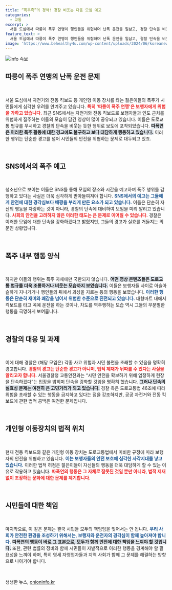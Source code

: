 ```yaml
---
title: “폭주족”의 경악! 경찰 비웃는 다음 모임 예고
categories:
  - 교통
excerpt: >
  서울 도심에서 따릉이 폭주 연맹이 행인들을 위협하며 난폭 운전을 일삼고, 경찰 단속을 비웃기까지! SNS에 예고된 폭주 모임이 도심 안전을 위협하고 있다. 시민들의 불안과 경각심을 불러일으키는 이들의 행각, 그 결과는?
feature_text: >
  서울 도심에서 따릉이 폭주 연맹이 행인들을 위협하며 난폭 운전을 일삼고, 경찰 단속을 비웃기까지! SNS에 예고된 폭주 모임이 도심 안전을 위협하고 있다. 시민들의 불안과 경각심을 불러일으키는 이들의 행각, 그 결과는?
image: 'https://www.behealthy4u.com/wp-content/uploads/2024/06/koreanews.jpg'
---
```


<p><img src="https://www.behealthy4u.com/wp-content/uploads/2024/06/koreanews.jpg" alt="info 속보" /></p>

<h2 data-ke-size="size26">따릉이 폭주 연맹의 난폭 운전 문제</h2>

<p data-ke-size="size16">&nbsp;</p>

<p>서울 도심에서 자전거와 전동 킥보드 등 개인형 이동 장치를 타는 젊은이들의 폭주가 시민들에게 심각한 우려를 안겨주고 있습니다. <b><span style="color: #ee2323;">특히 '따릉이 폭주 연맹'은 보행자에게 위험을 가하고 있습니다.</span></b>  최근 SNS에서는 자전거와 전동 킥보드로 보행자들과 인도 근처를 위험하게 질주하는 이들의 모습이 담긴 영상이 많이 공유되고 있습니다. 이들은 도로교통 법규를 무시하고 경찰의 단속을 비웃는 듯한 행위로 보도에 포착되었습니다. <b><span style="background-color: #21538527;">따폭연은 이러한 폭주 활동에 대한 경고에도 불구하고 보다 대담하게 행동하고 있습니다.</span></b> 이러한 행위는 단순한 경고를 넘어 시민들의 안전을 위협하는 문제로 대두되고 있죠. </p>

<p data-ke-size="size16">&nbsp;</p>

<h2 data-ke-size="size26">SNS에서의 폭주 예고</h2>

<p data-ke-size="size16">&nbsp;</p>

<p>청소년으로 보이는 이들은 SNS를 통해 모임의 장소와 시간을 예고하며 폭주 행위를 감행하고 있다는 사실은 더욱 심각하게 받아들여져야 합니다. <b><span style="color: #1a5490;">SNS에서의 예고는 그들에게 안전에 대한 경각심보다 배짱을 부리게 만든 요소가 되고 있습니다.</span></b> 이들은 단순히 자신의 행동을 자랑하는 것이 아니라, 경찰의 단속에 대비하여 모임을 미리 알리고 있습니다. <b><span style="color: #ee2323;">사회의 안전을 고려하지 않은 이러한 태도는 큰 문제로 이어질 수 있습니다.</span></b> 경찰은 이러한 모임에 대한 단속을 강화하겠다고 밝혔지만, 그들의 경고가 실효를 거둘지는 의문인 상황입니다. </p>

<p data-ke-size="size16">&nbsp;</p>

<h2 data-ke-size="size26">폭주 내부 행동 양식</h2>

<p data-ke-size="size16">&nbsp;</p>

<p>하지만 이들의 행위는 폭주 자체에만 국한되지 않습니다. <b><span style="background-color: #21538527;">어떤 영상 콘텐츠들은 도로교통 법규를 더욱 조롱하거나 비웃는 모습까지 보였습니다.</span></b> 이들은 보행자들 사이로 아슬아슬하게 지나가거나 행인들의 뒤에서 괴성을 지르는 등의 행동을 보였습니다. <b><span style="color: #1a5490;">이러한 행동은 단순히 재미와 쾌감을 넘어서 위험한 수준으로 진전되고 있습니다.</span></b> 대형마트 내에서 킥보드를 타고 곡예 운전을 하는 것이나, 차도를 역주행하는 모습 역시 그들의 무분별한 행동을 극명하게 보여줍니다. </p>

<p data-ke-size="size16">&nbsp;</p>

<h2 data-ke-size="size26">경찰의 대응 및 과제</h2>

<p data-ke-size="size16">&nbsp;</p>

<p>이에 대해 경찰은 (해당 모임은) 각종 사고 위험과 시민 불편을 초래할 수 있음을 명확히 경고합니다. <b><span style="color: #ee2323;">경찰의 경고는 단순한 경고가 아니며, 법적 제재가 뒤따를 수 있다는 사실을 알리고자 합니다.</span></b> 서울경찰청 교통안전과는 “시민 안전을 확보하기 위해 엄정하게 현장을 단속하겠다”는 입장을 밝히며 단속을 강화할 것임을 명확히 했습니다. <b><span style="background-color: #21538527;">그러나 단속의 실효성 문제는 여전히 큰 고민거리가 되고 있습니다.</span></b> 경찰 측은 도로교통법 46조에 따라 위험을 초래할 수 있는 행동을 금지하고 있다는 점을 강조하지만, 공공 자전거와 전동 킥보드에 관한 법적 공백은 여전한 문제입니다.</p>

<p data-ke-size="size16">&nbsp;</p>

<h2 data-ke-size="size26">개인형 이동장치의 법적 위치</h2>

<p data-ke-size="size16">&nbsp;</p>

<p>현재 전동 킥보드와 같은 개인형 이동 장치는 도로교통법에서 미비한 규정에 따라 보행자의 안전을 위협하고 있습니다. <b><span style="color: #1a5490;">이는 보행자들의 안전 보호에 심각한 사각지대를 낳고 있습니다.</span></b> 이러한 법적 허점은 젊은이들이 자신들의 행동을 더욱 대담하게 할 수 있는 이유로 작용하고 있습니다. <b><span style="color: #ee2323;">따폭연의 행동은 그 자체로 잘못된 것일 뿐만 아니라, 법적 제재 없이 조장하는 문화에 대한 문제를 제기합니다.</span></b></p>

<p data-ke-size="size16">&nbsp;</p>

<h2 data-ke-size="size26">시민들에 대한 책임</h2>

<p data-ke-size="size16">&nbsp;</p>

<p>마지막으로, 이 같은 문제는 결국 시민들 모두의 책임임을 잊어서는 안 됩니다. <b><span style="color: #1a5490;">우리 사회가 안전한 환경을 조성하기 위해서는, 보행자와 운전자의 경각심이 함께 높아져야 합니다.</span></b> <b><span style="background-color: #21538527;">따폭연의 행동이 바로 그 표본으로, 모두가 함께 안전에 대한 책임을 느껴야 할 것입니다.</span></b> 또한, 관련 법률의 정비와 함께 시민들이 자발적으로 이러한 행동을 경계해야 할 필요성을 느껴야 하며, 특히 영세 자영업자들과 지역 사회가 함께 그 문제를 해결하는 방향으로 나아가야 합니다. </p>

<p data-ke-size="size16">&nbsp;</p>
생생한 뉴스, <a href="https://onioninfo.kr" rel="dofollow">onioninfo.kr</a>


